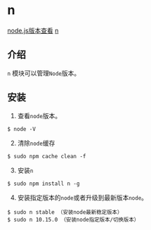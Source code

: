 # n

[node.js版本查看](https://nodejs.org/zh-cn/download/releases/)
[n](https://www.npmjs.com/package/n)

## 介绍

`n` 模块可以管理`Node`版本。

## 安装

1. 查看`node`版本。
```
$ node -V
```
2. 清除`node`缓存
```
$ sudo npm cache clean -f
```
3. 安装`n`
```
$ sudo npm install n -g
```
4. 安装指定版本的`node`或者升级到最新版本`node`。
```
$ sudo n stable （安装node最新稳定版本）
$ sudo n 10.15.0 （安装node指定版本/切换版本）
```